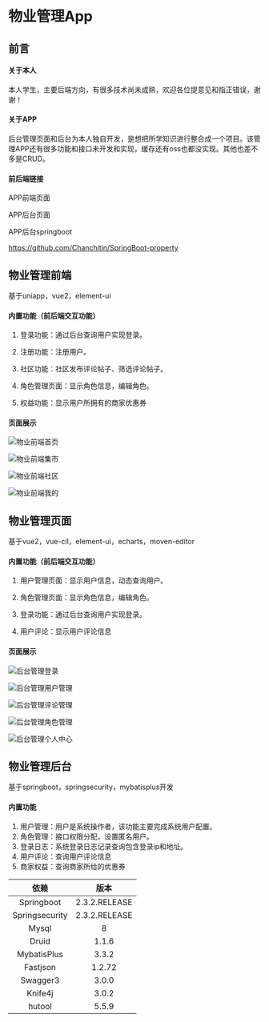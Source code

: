 # 物业管理App

## 前言

#### 关于本人

本人学生，主要后端方向，有很多技术尚未成熟，欢迎各位提意见和指正错误，谢谢！

#### 关于APP

后台管理页面和后台为本人独自开发，是想把所学知识进行整合成一个项目。该管理APP还有很多功能和接口未开发和实现，缓存还有oss也都没实现。其他也差不多是CRUD。

#### 前后端链接

APP前端页面



APP后台页面



APP后台springboot

https://github.com/Chanchitin/SpringBoot-property



## 物业管理前端

基于uniapp，vue2，element-ui

#### 内置功能（前后端交互功能）

1. 登录功能：通过后台查询用户实现登录。

2. 注册功能：注册用户。

3. 社区功能：社区发布评论帖子、筛选评论帖子。

4. 角色管理页面：显示角色信息，编辑角色。

5. 权益功能：显示用户所拥有的商家优惠券

   

#### 页面展示

![物业前端首页](https://github.com/Chanchitin/SpringBoot-property/blob/master/imageForMd/%E7%89%A9%E4%B8%9A%E5%89%8D%E7%AB%AF%E9%A6%96%E9%A1%B5.png?raw=true)

![物业前端集市](https://github.com/Chanchitin/SpringBoot-property/blob/master/imageForMd/%E7%89%A9%E4%B8%9A%E5%89%8D%E7%AB%AF%E9%9B%86%E5%B8%82.png?raw=true)

![物业前端社区](https://github.com/Chanchitin/SpringBoot-property/blob/master/imageForMd/%E7%89%A9%E4%B8%9A%E5%89%8D%E7%AB%AF%E7%A4%BE%E5%8C%BA.png?raw=true)

![物业前端我的](https://github.com/Chanchitin/SpringBoot-property/blob/master/imageForMd/%E7%89%A9%E4%B8%9A%E5%89%8D%E7%AB%AF%E6%88%91%E7%9A%84.png?raw=true)

## 物业管理页面

基于vue2，vue-cil，element-ui，echarts，moven-editor

#### 内置功能（前后端交互功能）

1. 用户管理页面：显示用户信息，动态查询用户。

2. 角色管理页面：显示角色信息，编辑角色。

3. 登录功能：通过后台查询用户实现登录。

4. 用户评论：显示用户评论信息

   

#### 页面展示

![后台管理登录](https://github.com/Chanchitin/SpringBoot-property/blob/master/imageForMd/%E5%90%8E%E5%8F%B0%E7%AE%A1%E7%90%86%E7%99%BB%E5%BD%95.png?raw=true)

![后台管理用户管理](https://github.com/Chanchitin/SpringBoot-property/blob/master/imageForMd/%E5%90%8E%E5%8F%B0%E7%AE%A1%E7%90%86%E7%94%A8%E6%88%B7%E7%AE%A1%E7%90%86.png?raw=true)



![后台管理评论管理](C:\Users\admin\Desktop\大三下\web前端开发\1811030048-陈祁天-web大作业\后台管理评论管理.png)

![后台管理角色管理](https://github.com/Chanchitin/SpringBoot-property/blob/master/imageForMd/%E5%90%8E%E5%8F%B0%E7%AE%A1%E7%90%86%E8%A7%92%E8%89%B2%E7%AE%A1%E7%90%86.png?raw=true)

![后台管理个人中心](https://github.com/Chanchitin/SpringBoot-property/blob/master/imageForMd/%E5%90%8E%E5%8F%B0%E7%AE%A1%E7%90%86%E4%B8%AA%E4%BA%BA%E4%B8%AD%E5%BF%83.png?raw=true)

## 物业管理后台

基于springboot，springsecurity，mybatisplus开发

#### 内置功能

1. 用户管理：用户是系统操作者，该功能主要完成系统用户配置。
2. 角色管理：接口权限分配，设置匿名用户。
3. 登录日志：系统登录日志记录查询包含登录ip和地址。
4. 用户评论：查询用户评论信息
5. 商家权益：查询商家所给的优惠券



|      依赖      |     版本      |
| :------------: | :-----------: |
|   Springboot   | 2.3.2.RELEASE |
| Springsecurity | 2.3.2.RELEASE |
|     Mysql      |       8       |
|     Druid      |     1.1.6     |
|  MybatisPlus   |     3.3.2     |
|    Fastjson    |    1.2.72     |
|    Swagger3    |     3.0.0     |
|    Knife4j     |     3.0.2     |
|     hutool     |     5.5.9     |

